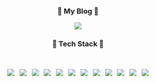 <!--
**jungahzzzang/jungahzzzang** is a ✨ _special_ ✨ repository because its `README.md` (this file) appears on your GitHub profile.

Here are some ideas to get you started:

- 🔭 I’m currently working on ...
- 🌱 I’m currently learning ...
- 👯 I’m looking to collaborate on ...
- 🤔 I’m looking for help with ...
- 💬 Ask me about ...
- 📫 How to reach me: ...
- 😄 Pronouns: ...
- ⚡ Fun fact: ...
-->

<h3 align="center"><b>🌈 My Blog 🌈</b></h3>
<p align="center">
<a href="https://mycodearchive.tistory.com/">
<img src="https://github-readme-tistory-card.vercel.app/api/badge?name=codearchive"/>
</a>
</p>

<h3 align="center"><b>🔌 Tech Stack 🔌</b></h3>
</br>
<p align="center">
<img src="https://img.shields.io/badge/java-007396?style=flat-square&logo=java&logoColor=white"/> &nbsp
<!-- <img src="https://img.shields.io/badge/JavaScript-F7DF1E?style=flat-square&logo=JavaScript&logoColor=white"/></a> &nbsp --> 
<!-- <img src="https://img.shields.io/badge/Spring-6DB33F?style=flat-square&logo=Amazon%20AWS&logoColor=white"/></a> &nbsp --!>
<img src="https://img.shields.io/badge/Spring Boot-6DB33F?style=flat-square&logo=Spring%20Boot&logoColor=white"/></a> &nbsp
<img src="https://img.shields.io/badge/Amazon AWS-232F3E?style=flat-square&logo=Amazon%20AWS&logoColor=white"/></a> &nbsp
<img src="https://img.shields.io/badge/Node.js-339933?style=flat-square&logo=Node.js&logoColor=white"/></a> &nbsp
<img src="https://img.shields.io/badge/Vue.js-4FC08D?style=flat-square&logo=Vue.js&logoColor=white"/></a> &nbsp
<img src="https://img.shields.io/badge/React-61DAFB?style=flat-square&logo=React&logoColor=white"/></a> &nbsp
<img src="https://img.shields.io/badge/MongoDB-47A248?style=flat-square&logo=MongoDB&logoColor=white"/></a> &nbsp 
<img src="https://img.shields.io/badge/MySQL-4479A1?style=flat-square&logo=MySQL&logoColor=white"/></a> &nbsp
<img src="https://img.shields.io/badge/Oracle-F80000?style=flat-square&logo=Oracle&logoColor=white"/></a> &nbsp
<img src="https://img.shields.io/badge/MariaDB-003545?style=flat-square&logo=MariaDB&logoColor=white"/></a> &nbsp
<img src="https://img.shields.io/badge/React Native-61DAFB?style=flat-square&logo=React&logoColor=black"/> &nbsp
<img src="https://img.shields.io/badge/Python-3776AB?style=flat-square&logo=Python&logoColor=white"/>
</p>
<!-- <h3 align="center">💡 My Most Used Languages 💡</h3>
<p align="center">
  <a href="https://github.com/jungahzzzang">
    <img align="center" src="https://github-readme-stats.vercel.app/api/top-langs/?username=jungahzzzang&layout=compact&show_icons=${true}&show_owner=${true}&hide_title=${true}&theme=${nord}" />
  </a>
</p> -->
<!-- <h3 align="center">💡 My Git Stats 💡</h3>
<p align="center"
  <a href="https://github.com/jungahzzzang">
    <img align="center" src="https://github-readme-stats.vercel.app/api?username=jungahzzzang&hide_title=${true}&show_icons=${true}&include_all_commits=${false}&theme=${nord}" />
  </a>
</p> -->
